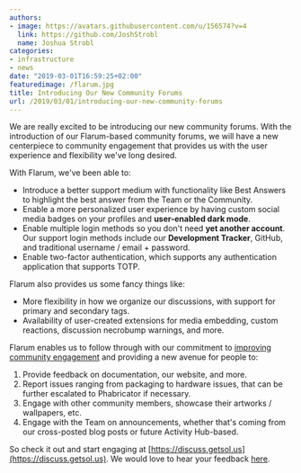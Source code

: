 ```yaml
---
authors:
- image: https://avatars.githubusercontent.com/u/156574?v=4
  link: https://github.com/JoshStrobl
  name: Joshua Strobl
categories:
- infrastructure
- news
date: "2019-03-01T16:59:25+02:00"
featuredimage: /flarum.jpg
title: Introducing Our New Community Forums
url: /2019/03/01/introducing-our-new-community-forums
---
```


We are really excited to be introducing our new community forums. With the introduction of our Flarum-based community forums, we will have a new centerpiece to community engagement that provides us with the user experience and flexibility we've long desired.
<!--more-->

With Flarum, we've been able to:

- Introduce a better support medium with functionality like Best Answers to highlight the best answer from the Team or the Community.
- Enable a more personalized user experience by having custom social media badges on your profiles and **user-enabled dark mode**.
- Enable multiple login methods so you don't need **yet another account**. Our support login methods include our **Development Tracker**, GitHub, and traditional username / email + password.
- Enable two-factor authentication, which supports any authentication application that supports TOTP.

Flarum also provides us some fancy things like:

- More flexibility in how we organize our discussions, with support for primary and secondary tags.
- Availability of user-created extensions for media embedding, custom reactions, discussion necrobump warnings, and more.

Flarum enables us to follow through with our commitment to [improving community engagement](/2018/10/11/improving-community-engagement/) and providing a new avenue for people to:

1. Provide feedback on documentation, our website, and more.
2. Report issues ranging from packaging to hardware issues, that can be further escalated to Phabricator if necessary.
3. Engage with other community members, showcase their artworks / wallpapers, etc.
4. Engage with the Team on announcements, whether that's coming from our cross-posted blog posts or future Activity Hub-based.

So check it out and start engaging at [https://discuss.getsol.us](https://discuss.getsol.us). We would love to hear your feedback [here](https://discuss.getsol.us/d/1-introducing-our-new-community-forums).